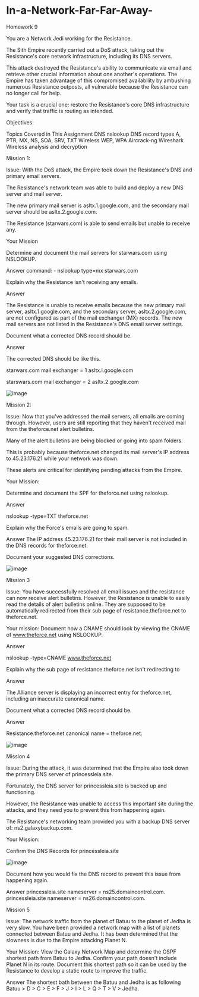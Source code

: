 # In-a-Network-Far-Far-Away-
Homework 9

You are a Network Jedi working for the Resistance.

The Sith Empire recently carried out a DoS attack, taking out the Resistance's core network infrastructure, including its DNS servers.

This attack destroyed the Resistance's ability to communicate via email and retrieve other crucial information about one another's operations. The Empire has taken advantage of this compromised availability by ambushing numerous Resistance outposts, all vulnerable because the Resistance can no longer call for help.

Your task is a crucial one: restore the Resistance's core DNS infrastructure and verify that traffic is routing as intended.

Objectives:

Topics Covered in This Assignment
DNS
nslookup
DNS record types
A, PTR, MX, NS, SOA, SRV, TXT
Wireless
WEP, WPA
Aircrack-ng
Wireshark Wireless analysis and decryption

Mission 1:

Issue: With the DoS attack, the Empire took down the Resistance's DNS and primary email servers.

The Resistance's network team was able to build and deploy a new DNS server and mail server.

The new primary mail server is asltx.1.google.com, and the secondary mail server should be asltx.2.google.com.

The Resistance (starwars.com) is able to send emails but unable to receive any.

Your Mission

Determine and document the mail servers for starwars.com using NSLOOKUP.

Answer
command: - nslookup type=mx starwars.com

Explain why the Resistance isn't receiving any emails.

Answer

The Resistance is unable to receive emails because the new primary mail server, asltx.1.google.com, and the secondary server, asltx.2.google.com, are not configured as part of the mail exchanger (MX) records. The new mail servers are not listed in the Resistance's DNS email server settings.

Document what a corrected DNS record should be.

Answer

The corrected DNS should be like this.

starwars.com mail exchanger = 1 asltx.l.google.com

starswars.com mail exchanger = 2 asltx.2.google.com

![image](https://github.com/user-attachments/assets/b1a03ae8-9297-4b72-ab6f-07dfd4353bbd)


Mission 2:

Issue: Now that you've addressed the mail servers, all emails are coming through. However, users are still reporting that they haven't received mail from the theforce.net alert bulletins.

Many of the alert bulletins are being blocked or going into spam folders.

This is probably because theforce.net changed its mail server's IP address to 45.23.176.21 while your network was down.

These alerts are critical for identifying pending attacks from the Empire.

Your Mission:

Determine and document the SPF for theforce.net using nslookup.

Answer

nslookup -type=TXT theforce.net

Explain why the Force's emails are going to spam.

Answer
The IP address 45.23.176.21 for their mail server is not included in the DNS records for theforce.net.

Document your suggested DNS corrections.

![image](https://github.com/user-attachments/assets/3e507a3b-599c-4a4d-a662-2cd38c47fd30)

Mission 3

Issue: You have successfully resolved all email issues and the resistance can now receive alert bulletins. However, the Resistance is unable to easily read the details of alert bulletins online. They are supposed to be automatically redirected from their sub page of resistance.theforce.net to theforce.net.

Your mission:
Document how a CNAME should look by viewing the CNAME of www.theforce.net using NSLOOKUP.

Answer

nslookup -type=CNAME www.theforce.net

Explain why the sub page of resistance.theforce.net isn't redirecting to

Answer

The Alliance server is displaying an incorrect entry for theforce.net, including an inaccurate canonical name.

Document what a corrected DNS record should be.

Answer

Resistance.theforce.net canonical name = theforce.net.

![image](https://github.com/user-attachments/assets/e05f8884-d6a4-439a-8337-f219342b82e7)


Mission 4

Issue: During the attack, it was determined that the Empire also took down the primary DNS server of princessleia.site.

Fortunately, the DNS server for princessleia.site is backed up and functioning.

However, the Resistance was unable to access this important site during the attacks, and they need you to prevent this from happening again.

The Resistance's networking team provided you with a backup DNS server of: ns2.galaxybackup.com.

Your Mission:

Confirm the DNS Records for princessleia.site

![image](https://github.com/user-attachments/assets/675be60d-35af-4dcf-a4c6-7b535951bf78)

Document how you would fix the DNS record to prevent this issue from happening again.

Answer
princessleia.site nameserver = ns25.domaincontrol.com.
princessleia.site nameserver = ns26.domaincontrol.com.


Mission 5

Issue: The network traffic from the planet of Batuu to the planet of Jedha is very slow. You have been provided a network map with a list of planets connected between Batuu and Jedha. It has been determined that the slowness is due to the Empire attacking Planet N.

Your Mission:
View the Galaxy Network Map and determine the OSPF shortest path from Batuu to Jedha. Confirm your path doesn't include Planet N in its route. Document this shortest path so it can be used by the Resistance to develop a static route to improve the traffic.

Answer
The shortest bath between the Batuu and Jedha is as following Batuu > D > C > E > F > J > I > L > Q > T > V > Jedha.




